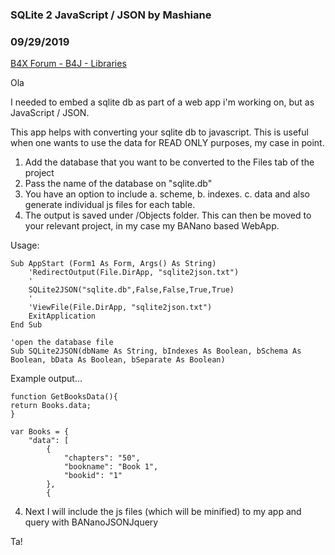 ### SQLite 2 JavaScript / JSON by Mashiane
### 09/29/2019
[B4X Forum - B4J - Libraries](https://www.b4x.com/android/forum/threads/110014/)

Ola  
  
I needed to embed a sqlite db as part of a web app i'm working on, but as JavaScript / JSON.  
  
This app helps with converting your sqlite db to javascript. This is useful when one wants to use the data for READ ONLY purposes, my case in point.  
  
1. Add the database that you want to be converted to the Files tab of the project  
2. Pass the name of the database on "sqlite.db"  
3. You have an option to include a. scheme, b. indexes. c. data and also generate individual js files for each table.  
4. The output is saved under /Objects folder. This can then be moved to your relevant project, in my case my BANano based WebApp.  
  
Usage:  
  

```B4X
Sub AppStart (Form1 As Form, Args() As String)  
    'RedirectOutput(File.DirApp, "sqlite2json.txt")  
    '  
    SQLite2JSON("sqlite.db",False,False,True,True)  
    '  
    'ViewFile(File.DirApp, "sqlite2json.txt")  
    ExitApplication  
End Sub
```

  
  
  

```B4X
'open the database file  
Sub SQLite2JSON(dbName As String, bIndexes As Boolean, bSchema As Boolean, bData As Boolean, bSeparate As Boolean)
```

  
   
Example output…  
  

```B4X
function GetBooksData(){  
return Books.data;  
}  
  
var Books = {  
    "data": [  
        {  
            "chapters": "50",  
            "bookname": "Book 1",  
            "bookid": "1"  
        },  
        {
```

  
  
4. Next I will include the js files (which will be minified) to my app and query with BANanoJSONJquery  
  
Ta!